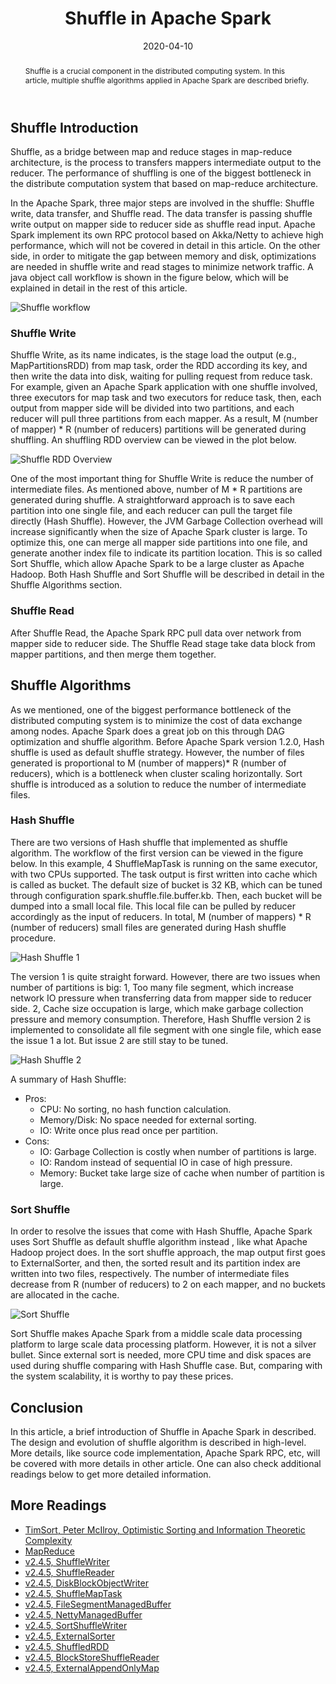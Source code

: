 ﻿---
layout: post
title: "Shuffle in Apache Spark"
date: 2020-04-10
categories: [Apache Spark, Shuffle]
abstract: "Shuffle is a crucial component in the distributed computing system. In this article, multiple shuffle algorithms applied in Apache Spark are described briefly."
abstract_img: "/assets/20200410_SHUFFLE_IN_APACHE_SPARK/shuffle-abs.jpg"
---

## Shuffle Introduction

Shuffle, as a bridge between map and reduce stages in map-reduce architecture, is the process to transfers mappers intermediate output to the reducer. The performance of shuffling is one of the biggest bottleneck in the distribute computation system that based on map-reduce architecture.

In the Apache Spark, three major steps are involved in the shuffle: Shuffle write, data transfer, and Shuffle read. The data transfer is passing shuffle write output on mapper side to reducer side as shuffle read input. Apache Spark implement its own RPC protocol based on Akka/Netty to achieve high performance, which will not be covered in detail in this article. On  the other side, in order to mitigate the gap between memory and disk, optimizations are needed in shuffle write and read stages to minimize network traffic. A java object call workflow is shown in the figure below, which will be explained in detail in the rest of this article.

![Shuffle workflow](/assets/20200410_SHUFFLE_IN_APACHE_SPARK/shuffle-component-workflow.png)

### Shuffle Write

Shuffle Write, as its name indicates, is the stage load the output (e.g., MapPartitionsRDD) from map task, order the RDD according its key, and then write the data into disk, waiting for pulling request from reduce task. For example, given an Apache Spark application with one shuffle involved, three executors for map task and two executors for reduce task, then, each output from mapper side will be divided into two partitions, and each reducer will pull three partitions from each mapper. As a result, M (number of mapper) * R (number of reducers) partitions will be generated during shuffling. An shuffling RDD overview can be viewed in the plot below.

![Shuffle RDD Overview](/assets/20200410_SHUFFLE_IN_APACHE_SPARK/shuffle-rdd-overview.png)

One of the most important thing for Shuffle Write is reduce the number of intermediate files. As mentioned above, number of M * R partitions are generated during shuffle. A straightforward approach is to save each partition into one single file, and each reducer can pull the target file directly (Hash Shuffle). However, the JVM Garbage Collection overhead will increase significantly when the size of Apache Spark cluster is large. To optimize this, one can merge all mapper side partitions into one file, and generate another index file to indicate its partition location. This is so called Sort Shuffle, which allow Apache Spark to be a large cluster as Apache Hadoop. Both Hash Shuffle and Sort Shuffle will be described in detail in the Shuffle Algorithms section.

### Shuffle Read

After Shuffle Read, the Apache Spark RPC pull data over network from mapper side to reducer side. The Shuffle Read stage take data block from mapper partitions, and then merge them together.

## Shuffle Algorithms

As we mentioned, one of the biggest performance bottleneck of the distributed computing system is to minimize the cost of data exchange among nodes. Apache Spark does a great job on this through DAG optimization and shuffle algorithm. Before Apache Spark version 1.2.0, Hash shuffle is used as default shuffle strategy. However, the number of files generated is proportional to M (number of mappers)* R (number of reducers), which is a bottleneck when cluster scaling horizontally. Sort shuffle is introduced as a solution to reduce the number of intermediate files.

### Hash Shuffle

There are two versions of Hash shuffle that implemented as shuffle algorithm. The workflow of the first version can be viewed in the figure below. In this example,  4 ShuffleMapTask is running on the same executor, with two CPUs supported. The task output is first written into cache which is called as bucket. The default size of bucket is 32 KB, which can be tuned through configuration spark.shuffle.file.buffer.kb. Then, each bucket will be dumped into a small local file. This local file can be pulled by reducer accordingly as the input of reducers. In total, M (number of mappers) * R (number of reducers) small files are generated during Hash shuffle procedure.

![Hash Shuffle 1](/assets/20200410_SHUFFLE_IN_APACHE_SPARK/hash-shuffle-workflow-1.png)

The version 1 is quite straight forward. However, there are two issues when number of partitions is big: 1, Too many file segment, which increase network IO pressure when transferring data from mapper side to reducer side. 2, Cache size occupation is large, which make garbage collection pressure and memory consumption. Therefore, Hash Shuffle version 2 is implemented to consolidate all file segment with one single file, which ease the issue 1 a lot. But issue 2 are still stay to be tuned.

![Hash Shuffle 2](/assets/20200410_SHUFFLE_IN_APACHE_SPARK/hash-shuffle-workflow-2.png)

A summary of Hash Shuffle:

- Pros:
  - CPU: No sorting, no hash function calculation.
  - Memory/Disk: No space needed for external sorting.
  - IO: Write once plus read once per partition.
- Cons:
  - IO: Garbage Collection is costly when number of partitions is large.
  - IO: Random instead of sequential IO in case of high pressure.
  - Memory: Bucket take large size of cache when number of partition is large.

### Sort Shuffle

In order to resolve the issues that come with Hash Shuffle, Apache Spark uses Sort Shuffle as default shuffle algorithm instead , like what Apache Hadoop project does. In the sort shuffle approach, the map output first goes to ExternalSorter, and then, the sorted result and its partition index are written into two files, respectively. The number of intermediate files decrease from R (number of reducers) to 2 on each mapper, and no buckets are allocated in the cache.

![Sort Shuffle](/assets/20200410_SHUFFLE_IN_APACHE_SPARK/sort-shuffle-workflow.png)

Sort Shuffle makes Apache Spark from a middle scale data processing platform to large scale data processing platform. However, it is not a silver bullet. Since external sort is needed, more CPU time and disk spaces are used during shuffle comparing with Hash Shuffle case. But, comparing with the system scalability, it is worthy to pay these prices.

## Conclusion

In this article, a brief introduction of Shuffle in Apache Spark in described. The design and evolution of shuffle algorithm is described in high-level. More details, like source code implementation, Apache Spark RPC, etc, will be covered with more details in other article. One can also check additional readings below to get more detailed information.

## More Readings

- [TimSort, Peter McIlroy, Optimistic Sorting and Information Theoretic Complexity](https://dl.acm.org/doi/pdf/10.5555/313559.313859)
- [MapReduce](https://research.google/pubs/pub62/)
- [v2.4.5, ShuffleWriter](https://github.com/apache/spark/blob/v2.4.5/core/src/main/scala/org/apache/spark/shuffle/ShuffleWriter.scala)
- [v2.4.5, ShuffleReader](https://github.com/apache/spark/blob/v2.4.5/core/src/main/scala/org/apache/spark/shuffle/ShuffleReader.scala)
- [v2.4.5, DiskBlockObjectWriter](https://github.com/apache/spark/blob/v2.4.5/core/src/main/scala/org/apache/spark/storage/DiskBlockObjectWriter.scala)
- [v2.4.5, ShuffleMapTask](https://github.com/apache/spark/blob/v2.4.5/core/src/main/scala/org/apache/spark/scheduler/ShuffleMapTask.scala)
- [v2.4.5, FileSegmentManagedBuffer](https://github.com/apache/spark/blob/v2.4.5/common/network-common/src/main/java/org/apache/spark/network/buffer/FileSegmentManagedBuffer.java)
- [v2.4.5, NettyManagedBuffer](https://github.com/apache/spark/blob/v2.4.5/common/network-common/src/main/java/org/apache/spark/network/buffer/NettyManagedBuffer.java)
- [v2.4.5, SortShuffleWriter](https://github.com/apache/spark/blob/v2.4.5/core/src/main/scala/org/apache/spark/shuffle/sort/SortShuffleWriter.scala)
- [v2.4.5, ExternalSorter](https://github.com/apache/spark/blob/v2.4.5/core/src/main/scala/org/apache/spark/util/collection/ExternalSorter.scala)
- [v2.4.5, ShuffledRDD](https://spark.apache.org/docs/2.4.5/api/scala/#org.apache.spark.rdd.ShuffledRDD)
- [v2.4.5, BlockStoreShuffleReader](https://github.com/apache/spark/blob/v2.4.5/core/src/main/scala/org/apache/spark/shuffle/BlockStoreShuffleReader.scala)
- [v2.4.5, ExternalAppendOnlyMap](https://github.com/apache/spark/blob/v2.4.5/core/src/main/scala/org/apache/spark/util/collection/ExternalAppendOnlyMap.scala)
